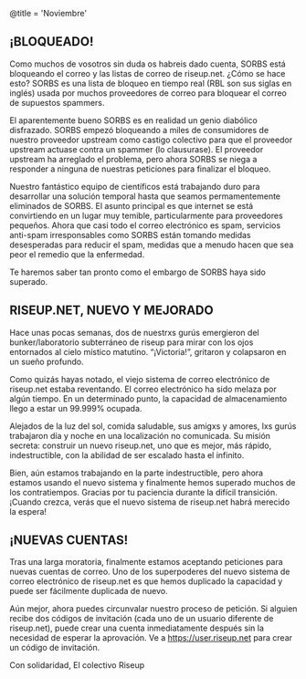 @title = 'Noviembre'

## ¡BLOQUEADO!

Como muchos de vosotros sin duda os habreis dado cuenta, SORBS está
bloqueando el correo y las listas de correo de riseup.net. ¿Cómo se hace
esto? SORBS es una lista de bloqueo en tiempo real (RBL son sus siglas
en inglés) usada por muchos proveedores de correo para bloquear el
correo de supuestos spammers.

El aparentemente bueno SORBS es en realidad un genio diabólico
disfrazado. SORBS empezó bloqueando a miles de consumidores de nuestro
proveedor upstream como castigo colectivo para que el proveedor upstream
actuase contra un spammer (lo clausurase). El proveedor upstream ha
arreglado el problema, pero ahora SORBS se niega a responder a ninguna
de nuestras peticiones para finalizar el bloqueo.

Nuestro fantástico equipo de científicos está trabajando duro para
desarrollar una solución temporal hasta que seamos permamentemente
eliminados de SORBS. El asunto principal es que internet se está
convirtiendo en un lugar muy temible, particularmente para proveedores
pequeños. Ahora que casi todo el correo electrónico es spam, servicios
anti-spam irresponsables como SORBS están tomando medidas desesperadas
para reducir el spam, medidas que a menudo hacen que sea peor el remedio
que la enfermedad.

Te haremos saber tan pronto como el embargo de SORBS haya sido superado.

## RISEUP.NET, NUEVO Y MEJORADO

Hace unas pocas semanas, dos de nuestrxs gurús emergieron del
bunker/laboratorio subterráneo de riseup para mirar con los ojos
entornados al cielo místico matutino. “¡Victoria!”, gritaron y
colapsaron en un sueño profundo.

Como quizás hayas notado, el viejo sistema de correo electrónico de
riseup.net estaba reventando. El correo electrónico ha sido melaza por
algún tiempo. En un determinado punto, la capacidad de almacenamiento
llego a estar un 99.999% ocupada.

Alejados de la luz del sol, comida saludable, sus amigxs y amores, lxs
gurús trabajaron día y noche en una localización no comunicada. Su
misión secreta: construir un nuevo riseup.net, uno que es mejor, más
rápido, indestructible, con la abilidad de ser escalado hasta el infinito.

Bien, aún estamos trabajando en la parte indestructible, pero ahora
estamos usando el nuevo sistema y finalmente hemos superado muchos de
los contratiempos. Gracias por tu paciencia durante la difícil
transición. ¡Cuando crezca, verás que el nuevo sistema de riseup.net
habrá merecido la espera!

## ¡NUEVAS CUENTAS!

Tras una larga moratoria, finalmente estamos aceptando peticiones para
nuevas cuentas de correo. Uno de los superpoderes del nuevo sistema de
correo electrónico de riseup.net es que hemos duplicado la capacidad y
puede ser fácilmente duplicada de nuevo.

Aún mejor, ahora puedes circunvalar nuestro proceso de petición. Si
alguien recibe dos códigos de invitación (cada uno de un usuario
diferente de riseup.net), puede crear una cuenta inmediatamente después
sin la necesidad de esperar la aprovación. Ve a https://user.riseup.net
para crear un código de invitación.

Con solidaridad,
El colectivo Riseup
